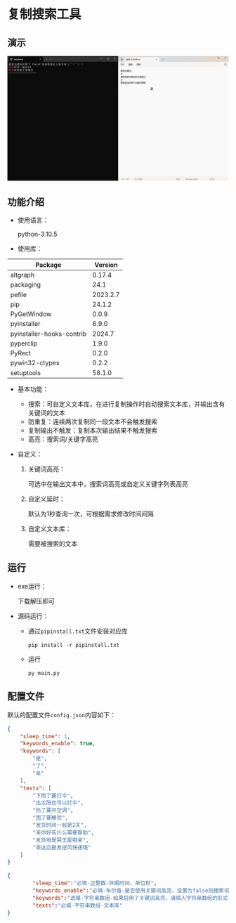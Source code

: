 # 复制搜索工具

## 演示

![](img\1.gif)

## 功能介绍

- 使用语言：

  python-3.10.5

- 使用库：

| Package                   | Version  |
| ------------------------- | -------- |
| altgraph                  | 0.17.4   |
| packaging                 | 24.1     |
| pefile                    | 2023.2.7 |
| pip                       | 24.1.2   |
| PyGetWindow               | 0.0.9    |
| pyinstaller               | 6.9.0    |
| pyinstaller-hooks-contrib | 2024.7   |
| pyperclip                 | 1.9.0    |
| PyRect                    | 0.2.0    |
| pywin32-ctypes            | 0.2.2    |
| setuptools                | 58.1.0   |

- 基本功能：

  - 搜索：可自定义文本库，在进行复制操作时自动搜索文本库，并输出含有关键词的文本
  - 防重复：连续两次复制同一段文本不会触发搜索
  - 复制输出不触发：复制本次输出结果不触发搜索
  - 高亮：搜索词/关键字高亮

- 自定义：

  1. 关键词高亮：

     可选中在输出文本中，搜索词高亮或自定义关键字列表高亮

  2. 自定义延时：

     默认为1秒查询一次，可根据需求修改时间间隔

  3. 自定义文本库：

     需要被搜索的文本



## 运行

- exe运行：

  下载解压即可

- 源码运行：

  - 通过`pipinstall.txt`文件安装对应库

    ~~~shell
    pip install -r pipinstall.txt
    ~~~

  - 运行

    ~~~shell
    py main.py
    ~~~



## 配置文件

默认的配置文件`config.json`内容如下：

~~~json
{
    "sleep_time": 1,
    "keywords_enable": true,
    "keywords": [
        "是",
        "了",
        "亲"
    ],
    "texts": [
        "下雨了要打伞",
        "出太阳也可以打伞",
        "热了要开空调",
        "困了要睡觉",
        "发货时间一般是2天",
        "亲你好有什么需要帮助",
        "发货地是冥王星哦亲",
        "亲这边是发逆风快递哦"
    ]
}
~~~

~~~json
{
		"sleep_time":"必填-正整数-休眠时间，单位秒",
		"keywords_enable":"必填-布尔值-是否使用关键词高亮，设置为false则搜索词高亮",
		"keywords":"选填-字符串数组-如果启用了关键词高亮，请填入字符串数组的形式",
		"texts":"必填-字符串数组-文本库"
}
~~~

